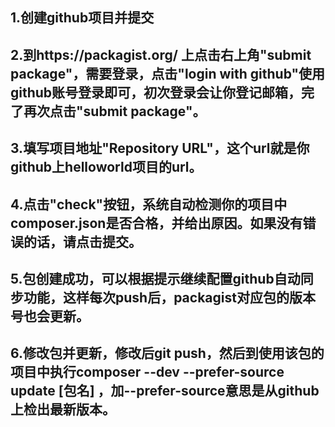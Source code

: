 ## 1.创建github项目并提交
## 2.到https://packagist.org/ 上点击右上角"submit package"，需要登录，点击"login with github"使用github账号登录即可，初次登录会让你登记邮箱，完了再次点击"submit package"。
## 3.填写项目地址"Repository URL"，这个url就是你github上helloworld项目的url。

## 4.点击"check"按钮，系统自动检测你的项目中composer.json是否合格，并给出原因。如果没有错误的话，请点击提交。

## 5.包创建成功，可以根据提示继续配置github自动同步功能，这样每次push后，packagist对应包的版本号也会更新。

## 6.修改包并更新，修改后git push，然后到使用该包的项目中执行composer --dev --prefer-source update  [包名] ，加--prefer-source意思是从github上检出最新版本。